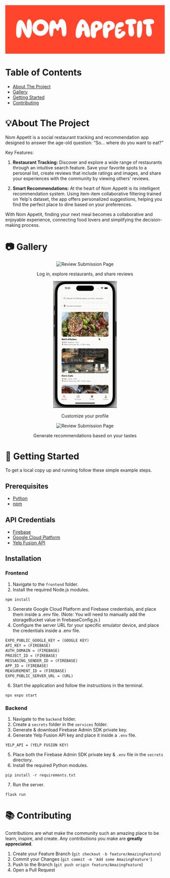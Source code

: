 <img src="./frontend/assets/gallery/logo.png" alt="Review Submission Page"/>

# Table of Contents
+ [About The Project](#abouttheproject)
+ [Gallery](#gallery)
+ [Getting Started](#getting-started)
+ [Contributing](#contributing)

# 💡About The Project
Nom Appetit is a social restaurant tracking and recommendation app designed to answer the age-old question: “So… where do you want to eat?”

Key Features:

1. **Restaurant Tracking:**
Discover and explore a wide range of restaurants through an intuitive search feature. Save your favorite spots to a personal list, create reviews that include ratings and images, and share your experiences with the community by viewing others' reviews.

2. **Smart Recommendations:**
At the heart of Nom Appetit is its intelligent recommendation system. Using item-item collaborative filtering trained on Yelp's dataset, the app offers personalized suggestions, helping you find the perfect place to dine based on your preferences.

With Nom Appetit, finding your next meal becomes a collaborative and enjoyable experience, connecting food lovers and simplifying the decision-making process.

# 📷 Gallery
<div align="center">
  <img src="./frontend/assets/gallery/search.gif" alt="Review Submission Page" height=400/>
  <p>Log in, explore restaurants, and share reviews</p>
</div>
<div align="center">
  <img src="./frontend/assets/gallery/profile.gif" alt="Review Submission Page" height=400/>
  <p>Customize your profile</p>
</div>
<div align="center">
  <img src="./frontend/assets/gallery/discover.gif" alt="Review Submission Page" height=400/>
  <p>Generate recommendations based on your tastes</p>
</div>

# 🚀 Getting Started
To get a local copy up and running follow these simple example steps.

## Prerequisites

- [Python](https://www.python.org/downloads/)
- [npm](https://www.npmjs.com/)


## API Credentials
- [Firebase](https://firebase.google.com/docs/functions/get-started?gen=2nd)
- [Google Cloud Platform](https://cloud.google.com/)
- [Yelp Fusion API](https://docs.developer.yelp.com/docs/fusion-intro)

## Installation

### Frontend
1. Navigate to the `frontend` folder.
2. Install the required Node.js modules.
```
npm install
```
3. Generate Google Cloud Platform and Firebase credentials, and place them inside a .env file. (Note: You will need to manually add the storageBucket value in firebaseConfig.js.)
5. Configure the server URL for your specific emulator device, and place the credentials inside a .env file.
```
EXPO_PUBLIC_GOOGLE_KEY = (GOOGLE KEY)
API_KEY = (FIREBASE)
AUTH_DOMAIN = (FIREBASE)
PROJECT_ID = (FIREBASE) 
MESSAGING_SENDER_ID = (FIREBASE)
APP_ID = (FIREBASE)
MEASUREMENT_ID = (FIREBASE)
EXPO_PUBLIC_SERVER_URL = (URL)
```
6. Start the application and follow the instructions in the terminal.
```
npx expo start
```

### Backend
1. Navigate to the `backend` folder.
2. Create a `secrets` folder in the `services` folder.
3. Generate & download Firebase Admin SDK private key.
4. Generate Yelp Fusion API key and place it inside a `.env` file.
```
YELP_API = (YELP FUSION KEY)
```
5. Place both the Firebase Admin SDK private key & `.env` file in the `secrets` directory.
6. Install the required Python modules.
```
pip install -r requirements.txt
```
7. Run the server.
```
flask run
```

# 📚 Contributing

Contributions are what make the community such an amazing place to be learn, inspire, and create. Any contributions you make are **greatly appreciated**.

1. Create your Feature Branch (`git checkout -b feature/AmazingFeature`)
2. Commit your Changes (`git commit -m 'Add some AmazingFeature'`)
3. Push to the Branch (`git push origin feature/AmazingFeature`)
4. Open a Pull Request

